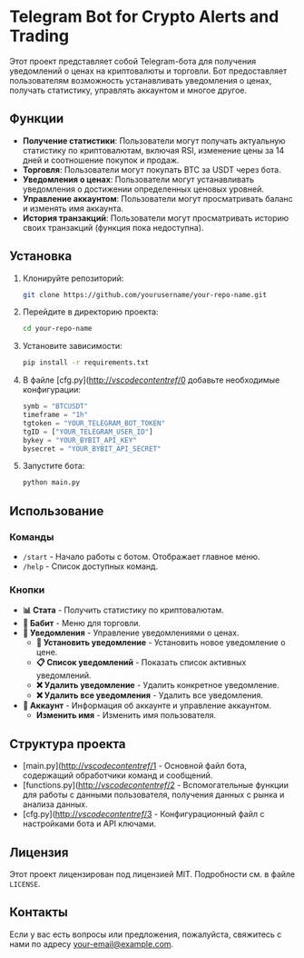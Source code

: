 # Telegram Bot for Crypto Alerts and Trading

Этот проект представляет собой Telegram-бота для получения уведомлений о ценах на криптовалюты и торговли. Бот предоставляет пользователям возможность устанавливать уведомления о ценах, получать статистику, управлять аккаунтом и многое другое.

## Функции

- **Получение статистики**: Пользователи могут получать актуальную статистику по криптовалютам, включая RSI, изменение цены за 14 дней и соотношение покупок и продаж.
- **Торговля**: Пользователи могут покупать BTC за USDT через бота.
- **Уведомления о ценах**: Пользователи могут устанавливать уведомления о достижении определенных ценовых уровней.
- **Управление аккаунтом**: Пользователи могут просматривать баланс и изменять имя аккаунта.
- **История транзакций**: Пользователи могут просматривать историю своих транзакций (функция пока недоступна).

## Установка

1. Клонируйте репозиторий:
    ```bash
    git clone https://github.com/yourusername/your-repo-name.git
    ```

2. Перейдите в директорию проекта:
    ```bash
    cd your-repo-name
    ```

3. Установите зависимости:
    ```bash
    pip install -r requirements.txt
    ```

4. В файле [cfg.py]([http://_vscodecontentref_/0](https://github.com/soroka01/tgboT/blob/main/cfg.py]) добавьте необходимые конфигурации:
    ```python
    symb = "BTCUSDT"
    timeframe = "1h"
    tgtoken = "YOUR_TELEGRAM_BOT_TOKEN"
    tgID = ["YOUR_TELEGRAM_USER_ID"]
    bykey = "YOUR_BYBIT_API_KEY"
    bysecret = "YOUR_BYBIT_API_SECRET"
    ```

5. Запустите бота:
    ```bash
    python main.py
    ```

## Использование

### Команды

- `/start` - Начало работы с ботом. Отображает главное меню.
- `/help` - Список доступных команд.

### Кнопки

- **📊 Стата** - Получить статистику по криптовалютам.
- **💸 Бабит** - Меню для торговли.
- **🔔 Уведомления** - Управление уведомлениями о ценах.
  - **🔔 Установить уведомление** - Установить новое уведомление о цене.
  - **📋 Список уведомлений** - Показать список активных уведомлений.
  - **❌ Удалить уведомление** - Удалить конкретное уведомление.
  - **❌ Удалить все уведомления** - Удалить все уведомления.
- **👤 Аккаунт** - Информация об аккаунте и управление аккаунтом.
  - **Изменить имя** - Изменить имя пользователя.

## Структура проекта

- [main.py]([http://_vscodecontentref_/1](https://github.com/soroka01/tgboT/blob/main/main.py]) - Основной файл бота, содержащий обработчики команд и сообщений.
- [functions.py]([http://_vscodecontentref_/2](https://github.com/soroka01/tgboT/blob/main/functions.py]) - Вспомогательные функции для работы с данными пользователя, получения данных с рынка и анализа данных.
- [cfg.py]([http://_vscodecontentref_/3](https://github.com/soroka01/tgboT/blob/main/cfg.py]) - Конфигурационный файл с настройками бота и API ключами.

## Лицензия

Этот проект лицензирован под лицензией MIT. Подробности см. в файле `LICENSE`.

## Контакты

Если у вас есть вопросы или предложения, пожалуйста, свяжитесь с нами по адресу [your-email@example.com](mailto:your-email@example.com).

